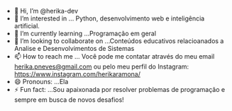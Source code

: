 - 👋 Hi, I’m @herika-dev
- 👀 I’m interested in ... Python, desenvolvimento web e inteligência artificial.
- 🌱 I’m currently learning ...Programação em geral
- 💞️ I’m looking to collaborate on ...Conteúdos educativos relacioanados a Analise e Desenvolvimentos de Sistemas 
- 📫 How to reach me ... Você pode me contatar através do meu email herika.pneves@gmail.com ou pelo meu perfil do Instagram: https://www.instagram.com/herikaramona/
- 😄 Pronouns: ...Ela
- ⚡ Fun fact: ...Sou apaixonada por resolver problemas de programação e sempre em busca de novos desafios!

<!---
herika-dev/herika-dev is a ✨ special ✨ repository because its `README.md` (this file) appears on your GitHub profile.
You can click the Preview link to take a look at your changes.
--->

